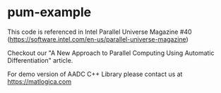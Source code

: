 # pum-example

This code is referenced in Intel Parallel Universe Magazine #40 (https://software.intel.com/en-us/parallel-universe-magazine)

Checkout our "A New Approach to Parallel Computing Using Automatic Differentiation" article.

For demo version of AADC C++ Library please contact us at https://matlogica.com
